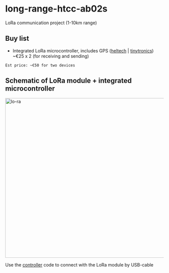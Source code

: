 # long-range-htcc-ab02s
LoRa communication project (1-10km range)


<h2>Buy list</h2>

* Integrated LoRa microcontroller, includes GPS ([heltech](https://heltec.org/project/htcc-ab02s/) | [tinytronics](https://www.tinytronics.nl/en/development-boards/microcontroller-boards/met-gps/heltec-cubecell-lora-development-board-gnss-868mhz-met-0.96-inch-oled-display)) ~€25 x 2 (for receiving and sending)

<code>Est price: ~€50 for two devices</code>

<h2>Schematic of LoRa module + integrated microcontroller</h2>
<img width="1024" height="507" alt="lo-ra" src="https://github.com/user-attachments/assets/2ace8b85-6a6b-4dd7-9994-480567d969ed" />


Use the [controller](https://github.com/whiteavocado-inc/long-range-htcc-ab02s/tree/main/code/controller) code to connect with the LoRa module by USB-cable
